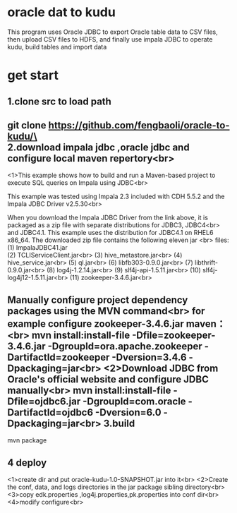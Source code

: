 oracle dat to kudu
==================
This program uses Oracle JDBC to export Oracle table data to CSV files, then upload CSV files to HDFS, and finally use impala JDBC to operate kudu, build tables and import data

get start
===================
1.clone src to load path
-----------------------
git clone https://github.com/fengbaoli/oracle-to-kudu/\<br> 
2.download impala jdbc ,oracle jdbc and configure local maven repertory\<br> 
-----------------------
<1>This example shows how to build and run a Maven-based project to execute SQL queries on Impala using JDBC\<br> 

This example was tested using Impala 2.3 included with CDH 5.5.2 and the Impala JDBC Driver v2.5.30\<br> 

When you download the Impala JDBC Driver from the link above, it is packaged as a zip file with separate distributions for JDBC3, JDBC4\<br> 
and JDBC4.1. This example uses the distribution for JDBC4.1 on RHEL6 x86_64. The downloaded zip file contains the following eleven jar \<br> files:
(1)  ImpalaJDBC41.jar <br> 
(2)  TCLIServiceClient.jar\<br> 
(3)  hive_metastore.jar\<br> 
(4)  hive_service.jar\<br> 
(5)  ql.jar\<br> 
(6)  libfb303-0.9.0.jar\<br> 
(7)  libthrift-0.9.0.jar\<br> 
(8)  log4j-1.2.14.jar\<br> 
(9)  slf4j-api-1.5.11.jar\<br> 
(10) slf4j-log4j12-1.5.11.jar\<br> 
(11) zookeeper-3.4.6.jar\<br> 

Manually configure project dependency packages using the MVN command\<br> 
for example configure zookeeper-3.4.6.jar maven：\<br> 
mvn install:install-file -Dfile=zookeeper-3.4.6.jar -DgroupId=ora.apache.zookeeper -DartifactId=zookeeper -Dversion=3.4.6  -Dpackaging=jar\<br> 
<2>Download JDBC from Oracle's official website and configure JDBC manually\<br> 
mvn install:install-file -Dfile=ojdbc6.jar -DgroupId=com.oracle -DartifactId=ojdbc6 -Dversion=6.0  -Dpackaging=jar\<br> 
3.build
---------------------------------
mvn package

4 deploy
------------------------------------
<1>create dir and put oracle-kudu-1.0-SNAPSHOT.jar into it\<br> 
<2>Create the conf, data, and logs directories in the jar package sibling directory\<br> 
<3>copy edk.properties ,log4j.properties,pk.properties into conf dir\<br> 
<4>modify configure\<br> 




